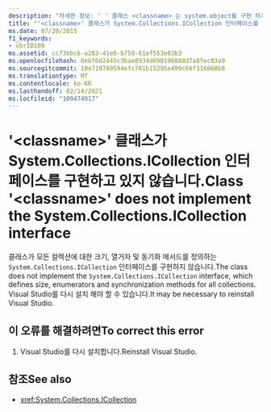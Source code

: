 ```yaml
---
description: "자세한 정보: ' ' 클래스 <classname> 는 system.object를 구현 하지 않습니다."
title: "'<classname>' 클래스가 System.Collections.ICollection 인터페이스를 구현하고 있지 않습니다."
ms.date: 07/20/2015
f1_keywords:
- vbrID100
ms.assetid: cc73bbc6-a283-41e0-b750-61ef553e83b3
ms.openlocfilehash: 0e6f0d2445c3bae8934d690196888d7a8fec83a9
ms.sourcegitcommit: 10e719780594efc781b15295e499c66f316068b8
ms.translationtype: MT
ms.contentlocale: ko-KR
ms.lasthandoff: 02/14/2021
ms.locfileid: "100474917"
---
```

# <a name="class-classname-does-not-implement-the-systemcollectionsicollection-interface"></a><span data-ttu-id="95e04-103">'\<classname>' 클래스가 System.Collections.ICollection 인터페이스를 구현하고 있지 않습니다.</span><span class="sxs-lookup"><span data-stu-id="95e04-103">Class '\<classname>' does not implement the System.Collections.ICollection interface</span></span>

<span data-ttu-id="95e04-104">클래스가 모든 컬렉션에 대한 크기, 열거자 및 동기화 메서드를 정의하는 `System.Collections.ICollection` 인터페이스를 구현하지 않습니다.</span><span class="sxs-lookup"><span data-stu-id="95e04-104">The class does not implement the `System.Collections.ICollection` interface, which defines size, enumerators and synchronization methods for all collections.</span></span> <span data-ttu-id="95e04-105">Visual Studio를 다시 설치 해야 할 수 있습니다.</span><span class="sxs-lookup"><span data-stu-id="95e04-105">It may be necessary to reinstall Visual Studio.</span></span>  
  
## <a name="to-correct-this-error"></a><span data-ttu-id="95e04-106">이 오류를 해결하려면</span><span class="sxs-lookup"><span data-stu-id="95e04-106">To correct this error</span></span>  
  
1. <span data-ttu-id="95e04-107">Visual Studio를 다시 설치합니다.</span><span class="sxs-lookup"><span data-stu-id="95e04-107">Reinstall Visual Studio.</span></span>  
  
## <a name="see-also"></a><span data-ttu-id="95e04-108">참조</span><span class="sxs-lookup"><span data-stu-id="95e04-108">See also</span></span>

- <xref:System.Collections.ICollection>
